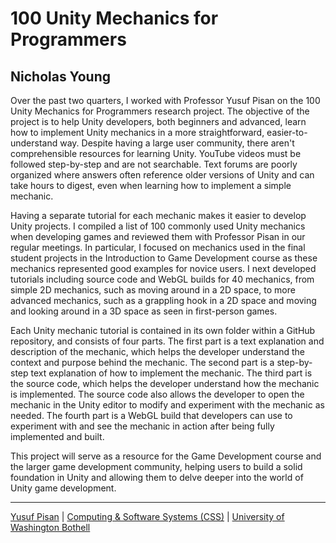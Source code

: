 # 100 Unity Mechanics for Programmers

## Nicholas Young

Over the past two quarters, I worked with Professor Yusuf Pisan on the 100 Unity Mechanics for Programmers research project. The objective of the project is to help Unity developers, both beginners and advanced, learn how to implement Unity mechanics in a more straightforward, easier-to-understand way. Despite having a large user community, there aren't comprehensible resources for learning Unity. YouTube videos must be followed step-by-step and are not searchable. Text forums are poorly organized where answers often reference older versions of Unity and can take hours to digest, even when learning how to implement a simple mechanic.

 

Having a separate tutorial for each mechanic makes it easier to develop Unity projects. I compiled a list of 100 commonly used Unity mechanics when developing games and reviewed them with Professor Pisan in our regular meetings. In particular, I focused on mechanics used in the final student projects in the Introduction to Game Development course as these mechanics represented good examples for novice users. I next developed tutorials including source code and WebGL builds for 40 mechanics, from simple 2D mechanics, such as moving around in a 2D space, to more advanced mechanics, such as a grappling hook in a 2D space and moving and looking around in a 3D space as seen in first-person games.

 

Each Unity mechanic tutorial is contained in its own folder within a GitHub repository, and consists of four parts. The first part is a text explanation and description of the mechanic, which helps the developer understand the context and purpose behind the mechanic. The second part is a step-by-step text explanation of how to implement the mechanic. The third part is the source code, which helps the developer understand how the mechanic is implemented. The source code also allows the developer to open the mechanic in the Unity editor to modify and experiment with the mechanic as needed. The fourth part is a WebGL build that developers can use to experiment with and see the mechanic in action after being fully implemented and built.

 

This project will serve as a resource for the Game Development course and the larger game development community, helping users to build a solid foundation in Unity and allowing them to delve deeper into the world of Unity game development.

***

[Yusuf Pisan](https://pisanorg.github.io/yusuf/) | [Computing & Software Systems (CSS)](https://www.uwb.edu/css) | [University of Washington Bothell](https://www.uwb.edu/)
